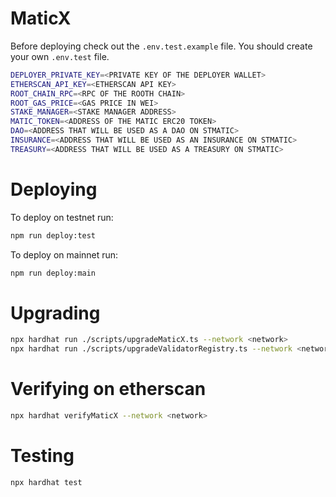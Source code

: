 # MaticX

Before deploying check out the `.env.test.example` file. You should create your own `.env.test` file.

```bash
DEPLOYER_PRIVATE_KEY=<PRIVATE KEY OF THE DEPLOYER WALLET>
ETHERSCAN_API_KEY=<ETHERSCAN API KEY>
ROOT_CHAIN_RPC=<RPC OF THE ROOTH CHAIN>
ROOT_GAS_PRICE=<GAS PRICE IN WEI>
STAKE_MANAGER=<STAKE MANAGER ADDRESS>
MATIC_TOKEN=<ADDRESS OF THE MATIC ERC20 TOKEN>
DAO=<ADDRESS THAT WILL BE USED AS A DAO ON STMATIC>
INSURANCE=<ADDRESS THAT WILL BE USED AS AN INSURANCE ON STMATIC>
TREASURY=<ADDRESS THAT WILL BE USED AS A TREASURY ON STMATIC>
```

# Deploying

To deploy on testnet run:

```bash
npm run deploy:test
```

To deploy on mainnet run:

```bash
npm run deploy:main
```

# Upgrading

```bash
npx hardhat run ./scripts/upgradeMaticX.ts --network <network>
npx hardhat run ./scripts/upgradeValidatorRegistry.ts --network <network>
```

# Verifying on etherscan

```bash
npx hardhat verifyMaticX --network <network>
```

# Testing

```bash
npx hardhat test
```
